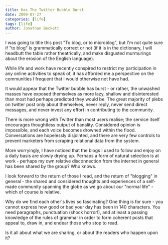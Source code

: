 ```yaml
---
title: Has The Twitter Bubble Burst
date: 2009-07-27
categories: [life]
tags: [life]
author: Jonathan Beckett
---
```


I was going to title this post "To blog, or to microblog", but I'm not quite sure if "to blog" is grammatically correct or not (if it is in the dictionary, I will headbutt the table rather theatrically, and make disgusted murmurings about the erosion of the English language).

While life and work have recently conspired to restrict my participation in any online activities to speak of, it has afforded me a perspective on the communities I frequent that I would otherwise not have had.

It would appear that the Twitter bubble has burst - or rather, the unwashed masses have exposed themselves as more lazy, shallow and disinterested than most had perhaps predicted they would be. The great majority of plebs on twitter post only about themselves, never reply, never send direct messages, and never invest any effort in contributing to the community.

There is more wrong with Twitter than most users realise; the service itself encourages thoughtless output of banality. Considered opinion is impossible, and each voice becomes drowned within the flood. Conversations are hopelessly disjointed, and there are very few controls to prevent marketers from scraping relational data from the system.

More worryingly, I have noticed that the blogs I used to follow and enjoy on a daily basis are slowly drying up. Perhaps a form of natural selection is at work - perhaps my own relative disconnection from the internet in general has been shared by the group? Who knows.

I look forward to the return of those I read, and the return of "blogging" in general - the shared and considered thoughts and experiences of a self-made community spanning the globe as we go about our "normal life" - which of course is relative.

Why do we find each other's lives so fascinating? One thing is for sure - you cannot express how good or bad your day has been in 140 characters. You need paragraphs, punctuation (shock horror!), and at least a passing knowledge of the rules of grammar in order to form coherent posts that appeal to, draw in, and endear those who stop to read.

Is it all about what we are sharing, or about the readers who happen upon it?